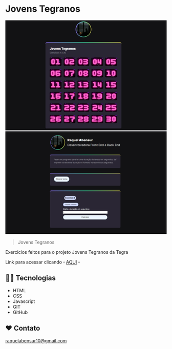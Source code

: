 # Jovens Tegranos

![preview](./.github/previewTela.png)
![preview](./.github/previewExercicio.png)

> Jovens Tegranos

Exercicios feitos para o projeto Jovens Tegranos da Tegra

Link para acessar clicando ▫️ [AQUI](https://raquelabensur.github.io/Jovens-tegranos/Tela%20Inicial/) ▫️

## 👩‍💻 Tecnologias

- HTML
- CSS
- Javascript
- GIT
- GitHub

## ❤️ Contato

raquelabensur10@gmail.com
